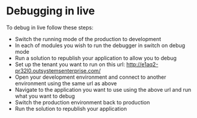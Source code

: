 # Debugging in live

To debug in live follow these steps:
* Switch the running mode of the production to development
* In each of modules you wish to run the debugger in switch on debug mode
* Run a solution to republish your application to allow you to debug
* Set up the tenant you want to run on this url: http://e1aq2-pr32l0.outsystemsenterprise.com/
* Open your development environment and connect to another environment using the same url as above
* Navigate to the application you want to use using the above url and run what you want to debug
* Switch the production environment back to production
* Run the solution to republish your application